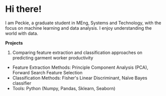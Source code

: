 # Hi there!
I am Peckie, a graduate student in MEng, Systems and Technology, with the focus on machine learning and data analysis. I enjoy understanding the world with data. 

**Projects**
1. Comparing feature extraction and classification approaches on predicting garment worker productivity
  - Feature Extraction Methods: Principle Component Analysis (PCA), Forward Search Feature Selection
  - Classification Methods: Fisher's Linear Discriminant, Naïve Bayes classifier
  - Tools: Python (Numpy, Pandas, Sklearn, Seaborn)
